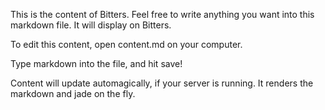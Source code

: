 
This is the content of Bitters. Feel free to write anything you want into this markdown file. It will display on Bitters.

To edit this content, open content.md on your computer.

Type markdown into the file, and hit save!

Content will update automagically, if your server is running. It renders the markdown and jade on the fly.